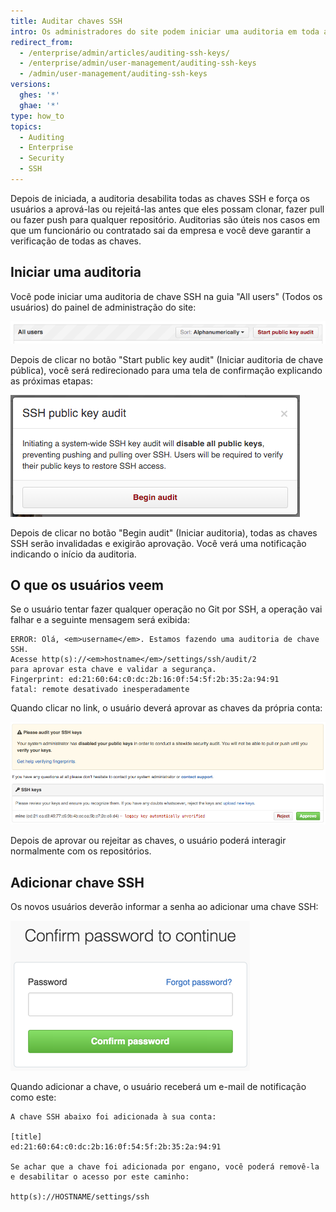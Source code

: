 ```yaml
---
title: Auditar chaves SSH
intro: Os administradores do site podem iniciar uma auditoria em toda a instância das chaves SSH.
redirect_from:
  - /enterprise/admin/articles/auditing-ssh-keys/
  - /enterprise/admin/user-management/auditing-ssh-keys
  - /admin/user-management/auditing-ssh-keys
versions:
  ghes: '*'
  ghae: '*'
type: how_to
topics:
  - Auditing
  - Enterprise
  - Security
  - SSH
---
```


Depois de iniciada, a auditoria desabilita todas as chaves SSH e força os usuários a aprová-las ou rejeitá-las antes que eles possam clonar, fazer pull ou fazer push para qualquer repositório. Auditorias são úteis nos casos em que um funcionário ou contratado sai da empresa e você deve garantir a verificação de todas as chaves.

## Iniciar uma auditoria

Você pode iniciar uma auditoria de chave SSH na guia "All users" (Todos os usuários) do painel de administração do site:

![Iniciar auditoria de chave pública](/assets/images/enterprise/security/Enterprise-Start-Key-Audit.png)

Depois de clicar no botão "Start public key audit" (Iniciar auditoria de chave pública), você será redirecionado para uma tela de confirmação explicando as próximas etapas:

![Confirmar a auditoria](/assets/images/enterprise/security/Enterprise-Begin-Audit.png)

Depois de clicar no botão "Begin audit" (Iniciar auditoria), todas as chaves SSH serão invalidadas e exigirão aprovação. Você verá uma notificação indicando o início da auditoria.

## O que os usuários veem

Se o usuário tentar fazer qualquer operação no Git por SSH, a operação vai falhar e a seguinte mensagem será exibida:

```shell
ERROR: Olá, <em>username</em>. Estamos fazendo uma auditoria de chave SSH.
Acesse http(s)://<em>hostname</em>/settings/ssh/audit/2
para aprovar esta chave e validar a segurança.
Fingerprint: ed:21:60:64:c0:dc:2b:16:0f:54:5f:2b:35:2a:94:91
fatal: remote desativado inesperadamente
```

Quando clicar no link, o usuário deverá aprovar as chaves da própria conta:

![Auditar chaves](/assets/images/enterprise/security/Enterprise-Audit-SSH-Keys.jpg)

Depois de aprovar ou rejeitar as chaves, o usuário poderá interagir normalmente com os repositórios.

## Adicionar chave SSH

Os novos usuários deverão informar a senha ao adicionar uma chave SSH:

![Confirmação de senha](/assets/images/help/settings/sudo_mode_popup.png)

Quando adicionar a chave, o usuário receberá um e-mail de notificação como este:

    A chave SSH abaixo foi adicionada à sua conta:
    
    [title]
    ed:21:60:64:c0:dc:2b:16:0f:54:5f:2b:35:2a:94:91
    
    Se achar que a chave foi adicionada por engano, você poderá removê-la e desabilitar o acesso por este caminho:
    
    http(s)://HOSTNAME/settings/ssh
